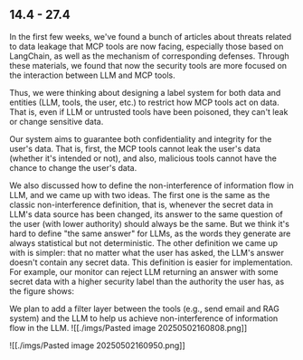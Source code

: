 ## 14.4 - 27.4

In the first few weeks, we've found a bunch of articles about threats related to data leakage that MCP tools are now facing, especially those based on LangChain, as well as the mechanism of corresponding defenses. Through these materials, we found that now the security tools are more focused on the interaction between LLM and MCP tools.

Thus, we were thinking about designing a label system for both data and entities (LLM, tools, the user, etc.) to restrict how MCP tools act on data. That is, even if LLM or untrusted tools have been poisoned, they can't leak or change sensitive data.

Our system aims to guarantee both confidentiality and integrity for the user's data. That is, first, the MCP tools cannot leak the user's data (whether it's intended or not), and also, malicious tools cannot have the chance to change the user's data.

We also discussed how to define the non-interference of information flow in LLM, and we came up with two ideas. The first one is the same as the classic non-interference definition, that is, whenever the secret data in LLM's data source has been changed, its answer to the same question of the user (with lower authority) should always be the same. But we think it's hard to define "the same answer" for LLMs, as the words they generate are always statistical but not deterministic. The other definition we came up with is simpler: that no matter what the user has asked, the LLM's answer doesn't contain any secret data. This definition is easier for implementation. For example, our monitor can reject LLM returning an answer with some secret data with a higher security label than the authority the user has, as the figure shows:

We plan to add a filter layer between the tools (e.g., send email and RAG system) and the LLM to help us achieve non-interference of information flow in the LLM.
![[./imgs/Pasted image 20250502160808.png]]

![[./imgs/Pasted image 20250502160950.png]]